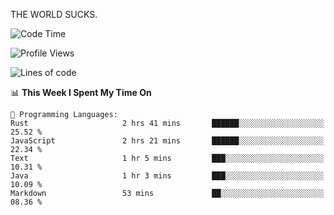 THE WORLD SUCKS.

<!--START_SECTION:waka-->
![Code Time](http://img.shields.io/badge/Code%20Time-1%2C119%20hrs%2019%20mins-blue)

![Profile Views](http://img.shields.io/badge/Profile%20Views-0-blue)

![Lines of code](https://img.shields.io/badge/From%20Hello%20World%20I%27ve%20Written-1.4%20million%20lines%20of%20code-blue)

📊 **This Week I Spent My Time On** 

```text
💬 Programming Languages: 
Rust                     2 hrs 41 mins       ██████░░░░░░░░░░░░░░░░░░░   25.52 % 
JavaScript               2 hrs 21 mins       ██████░░░░░░░░░░░░░░░░░░░   22.34 % 
Text                     1 hr 5 mins         ███░░░░░░░░░░░░░░░░░░░░░░   10.31 % 
Java                     1 hr 3 mins         ███░░░░░░░░░░░░░░░░░░░░░░   10.09 % 
Markdown                 53 mins             ██░░░░░░░░░░░░░░░░░░░░░░░   08.36 % 
```


<!--END_SECTION:waka-->
